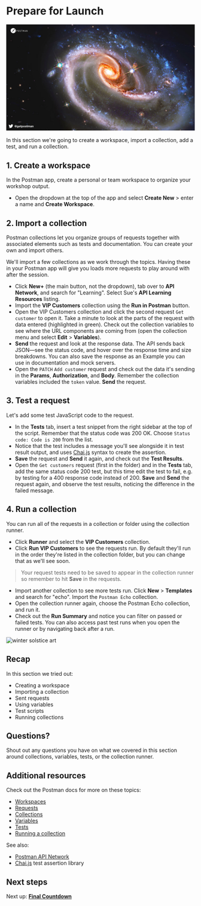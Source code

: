 # Prepare for Launch

![Launch](./Launch.jpg)

In this section we're going to create a workspace, import a collection, add a test, and run a collection.

## 1. Create a workspace

In the Postman app, create a personal or team workspace to organize your workshop output.

* Open the dropdown at the top of the app and select __Create New__ &gt; enter a name and __Create Workspace__.

## 2. Import a collection

Postman collections let you organize groups of requests together with associated elements such as tests and documentation. You can create your own and import others.

We'll import a few collections as we work through the topics. Having these in your Postman app will give you loads more requests to play around with after the session.

* Click **New+** (the main button, not the dropdown), tab over to **API Network**, and search for "Learning". Select Sue's __API Learning Resources__ listing.
* Import the __VIP Customers__ collection using the **Run in Postman** button.
* Open the VIP Customers collection and click the second request `Get customer` to open it. Take a minute to look at the parts of the request with data entered (highlighted in green). Check out the collection variables to see where the URL components are coming from (open the collection menu and select __Edit__ &gt; __Variables__).
* __Send__ the request and look at the response data. The API sends back JSON—see the status code, and hover over the response time and size breakdowns. You can also save the response as an Example you can use in documentation and mock servers.
* Open the `PATCH` `Add customer` request and check out the data it's sending in the __Params__, __Authorization__, and __Body__. Remember the collection variables included the `token` value. __Send__ the request.

## 3. Test a request

Let's add some test JavaScript code to the request.

* In the **Tests** tab, insert a test snippet from the right sidebar at the top of the script. Remember that the status code was 200 OK. Choose `Status code: Code is 200` from the list.
* Notice that the test includes a message you'll see alongside it in test result output, and uses [Chai.js](https://www.chaijs.com/) syntax to create the assertion.
* __Save__ the request and __Send__ it again, and check out the __Test Results__.
* Open the `Get customers` request (first in the folder) and in the __Tests__ tab, add the same status code 200 test, but this time edit the test to fail, e.g. by testing for a 400 response code instead of 200. __Save__ and __Send__ the request again, and observe the test results, noticing the difference in the failed message.

## 4. Run a collection

You can run all of the requests in a collection or folder using the collection runner.

* Click __Runner__ and select the __VIP Customers__ collection.
* Click __Run VIP Customers__ to see the requests run. By default they'll run in the order they're listed in the collection folder, but you can change that as we'll see soon.

> Your request tests need to be saved to appear in the collection runner so remember to hit __Save__ in the requests.

* Import another collection to see more tests run. Click __New__ &gt; __Templates__ and search for "echo". Import the `Postman Echo` collection.
* Open the collection runner again, choose the Postman Echo collection, and run it.
* Check out the __Run Summary__ and notice you can filter on passed or failed tests. You can also access past test runs when you open the runner or by navigating back after a run.

![[winter solstice art](https://apod.nasa.gov/apod/image/1712/WinterSolsticeMW_Seip.jpg)](https://apod.nasa.gov/apod/image/1712/WinterSolsticeMW_Seip.jpg)

## Recap

In this section we tried out:

* Creating a workspace
* Importing a collection
* Sent requests
* Using variables
* Test scripts
* Running collections

## Questions?

Shout out any questions you have on what we covered in this section around collections, variables, tests, or the collection runner.

## Additional resources

Check out the Postman docs for more on these topics:

* [Workspaces](https://learning.postman.com/docs/postman/workspaces/intro-to-workspaces)
* [Requests](https://learning.postman.com/docs/postman/sending-api-requests/requests/)
* [Collections](https://learning.postman.com/docs/postman/collections/intro-to-collections/)
* [Variables](https://learning.postman.com/docs/postman/variables-and-environments/variables/)
* [Tests](https://learning.postman.com/docs/postman/scripts/test-scripts/)
* [Running a collection](https://learning.postman.com/docs/postman/collection-runs/intro-to-collection-runs/)

See also:

* [Postman API Network](https://explore.postman.com/)
* [Chai.js](https://www.chaijs.com/) test assertion library

## Next steps

Next up: __[Final Countdown](./part2-FinalCountdown.md)__
